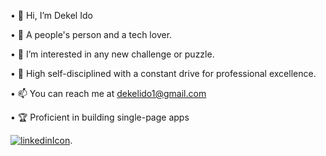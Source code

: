 •  👋 Hi, I’m Dekel Ido

•  🧲 A people's person and a tech lover.

•  👀 I’m interested in any new challenge or puzzle.

•  🎯 High self-disciplined with a constant drive for professional excellence. 
 
•  📫 You can reach me at dekelido1@gmail.com

•  🏆 Proficient in building single-page apps

 [![linkedinIcon](https://user-images.githubusercontent.com/109578899/198248183-381babd2-be1c-4d11-8100-6918bb79ff3a.png)](https://www.linkedin.com/in/dekel-ido/ "Linkedin link").

